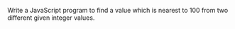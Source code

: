 Write a JavaScript program to find 
a value which is nearest to 100 
from two different given integer 
values.  